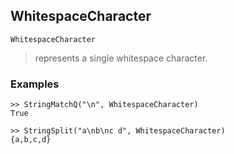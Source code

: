 ## WhitespaceCharacter

```
WhitespaceCharacter
```

> represents a single whitespace character.

### Examples

```
>> StringMatchQ("\n", WhitespaceCharacter)
True

>> StringSplit("a\nb\nc d", WhitespaceCharacter)
{a,b,c,d}
```